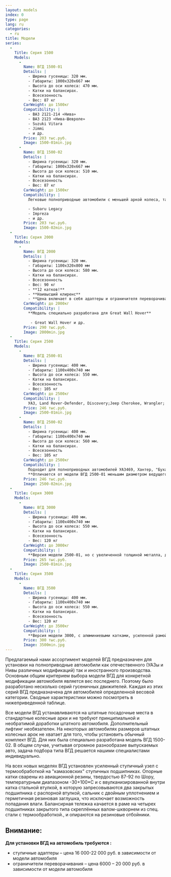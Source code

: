 ```yaml
---
layout: models
index: 0
type: page
lang: ru
categories:
  - ru
title: Модели
series:
  -
    Title: Серия 1500
    Models:
      -
        Name: ВГД 1500-01
        Details: |
          - Ширина гусеницы: 320 мм.
          - Габариты: 1000х320х667 мм
          - Высота до оси колеса: 470 мм.
          - Катки на балансирах.
          - Всесезонность
          - Вес: 87 кг
        CarWeight: до 1500кг
        Compatibility: |
          - ВАЗ 2121-214 «Нива»
          - ВАЗ 2123 «Нива-Шевроле»
          - Suzuki Vitara
          - Jimmi
          - и др.
        Price: 203 тыс.руб.
        Image: 1500-01min.jpg
      -
        Name: ВГД 1500-02
        Details: |
          - Ширина гусеницы: 320 мм.
          - Габариты: 1000х320х667 мм
          - Высота до оси колеса: 510 мм.
          - Катки на балансирах.
          - Всесезонность
          - Вес: 87 кг
        CarWeight: до 1500кг
        Compatibility: |
          Легковые полноприводные автомобили с меньшей аркой колеса, такие как

          - Subaru Legacy
          - Impreza
          - и др.
        Price: 203 тыс.руб.
        Image: 1500-02min.jpg
  -
    Title: Серия 2000
    Models:
      -
        Name: ВГД 2000
        Details: |
          - Ширина гусеницы: 320 мм.
          - Габариты: 1100х320х800 мм
          - Высота до оси колеса: 580 мм.
          - Катки на балансирах.
          - Всесезонность
          - Вес: 90 кг
          - **12 катков!**
          - **Наивысший клиренс**
          - **Цена включает в себя адаптеры и ограничителя переворачивания для Great Wall Hover**
        CarWeight: до 2000кг
        Compatibility: |
          **Модель специально разработана для Great Wall Hover**
          
           - Great Wall Hover и др.
        Price: 290 тыс.руб.
        Image: 2000min.jpg
  -
    Title: Серия 2500
    Models:
      -
        Name: ВГД 2500-01
        Details: |
          - Ширина гусеницы: 400 мм.
          - Габариты: 1100х400х740 мм
          - Высота до оси колеса: 550 мм.
          - Катки на балансирах.
          - Всесезонность
          - Вес: 105 кг
        CarWeight: до 2500кг
        Compatibility: |
          УАЗ, Land Rover-Defender, Discovery;Jeep Cherokee, Wrangler; Range Rover; Nissan Patrol; Toyota Land Cruiser, Sirf, HiLux; Mitsubishi Delica, Pajero, L200; Great Wall Hover и др.
        Price: 246 тыс.руб.
        Image: 2500-01min.jpg
      -
        Name: ВГД 2500-02
        Details: |
          - Ширина гусеницы: 400 мм.
          - Габариты: 1100х400х740 мм
          - Высота до оси колеса: 560 мм.
          - Катки на балансирах.
          - Всесезонность
          - Вес: 105 кг
        CarWeight: до 2500кг
        Compatibility: |
          Подходит для полноприводных автомобилей УАЗ469, Хантер, "Буханка" и др.
          **Отличается от модели ВГД 2500-01 меньшим диаметром ведущего зубчатого колеса, что повышает тяговые характеристики не очень мощного двигателя**
        Price: 246 тыс.руб.
        Image: 2500-02min.jpg
  -
    Title: Серия 3000
    Models:
      -
        Name: ВГД 3000
        Details: |
          - Ширина гусеницы: 400 мм.
          - Габариты: 1100х400х740 мм
          - Высота до оси колеса: 550 мм.
          - Катки на балансирах.
          - Всесезонность
          - Вес: 120 кг
        CarWeight: до 3000кг
        Compatibility: |
          **Версия модели 2500-01, но с увеличенной толщиной металла, диаметром осей и подшипников.**
        Price: 265 тыс.руб.
        Image: 2500-01min.jpg
  -
    Title: Серия 3500
    Models:
      -
        Name: ВГД 3500
        Details: |
          - Ширина гусеницы: 400 мм.
          - Габариты: 1100х400х740 мм
          - Высота до оси колеса: 550 мм.
          - Катки на балансирах.
          - Всесезонность
          - Вес: 120 кг
        CarWeight: до 3500кг
        Compatibility: |
          **Версия модели 3000, с алюминиевыми катками, усиленной рамой и усиленным ступичным узлом.**
        Price: 300 тыс.руб.
        Image: 3500min.jpg
---
```

Предлагаемый нами ассортимент моделей ВГД предназначен для установки на полноприводные автомобили как отечественного (УАЗы и Нивы различных модификаций) так и иностранного производства. Основным общим критерием выбора модели ВГД для конкретной модификации автомобиля является вес последнего. Поэтому было разработано несколько серий гусеничных движителей. Каждая из этих серий ВГД предназначена для автомобилей определенной весовой категории. Сводные характеристики можно посмотреть в нижеприведенной таблице.

Все модели ВГД устанавливаются на штатные посадочные места в стандартные колесные арки и не требуют принципиальной и необратимой доработки штатного автомобиля. Дополнительный лифтинг необязателен. На некоторых автомобилях размеров штатных колесных арок не хватает для того, чтобы установить обычный комплект ВГД. Для них была специально разработана модель ВГД 1500-02. В общем случае, учитывая огромное разнообразие выпускаемых авто, задача подбора типа ВГД решается нашими специалистами индивидуально.

На всех новых моделях ВГД установлен усиленный ступичный узел с термообработкой на "камазовских" ступичных подшипниках. Опорные катки сварены из авиационной резины, твердостью 87-92 по Шору, температурным диапазоном -30+100*С и с ввулканизированной внутри катка стальной втулкой, в которую запресовываются два закрытых подшипника с распорной втулкой, сальник с двойным уплотнением и герметичная резиновая заглушка, что исключает возможность попадания влаги. Балансирная тележка качается в раме на четырех подшипниках закрытого типа скреплённых валом-шкворнем из спец. стали с термообработкой., и опираются на резиновые отбойники.

## Внимание:

**Для установки ВГД на автомобиль требуются :**

 - ступичные адаптеры – цена 16 000-22 000 руб. в зависимости от модели автомобиля
 - ограничители переворачивания – цена 6000 – 20 000 руб. в зависимости от модели автомобиля
